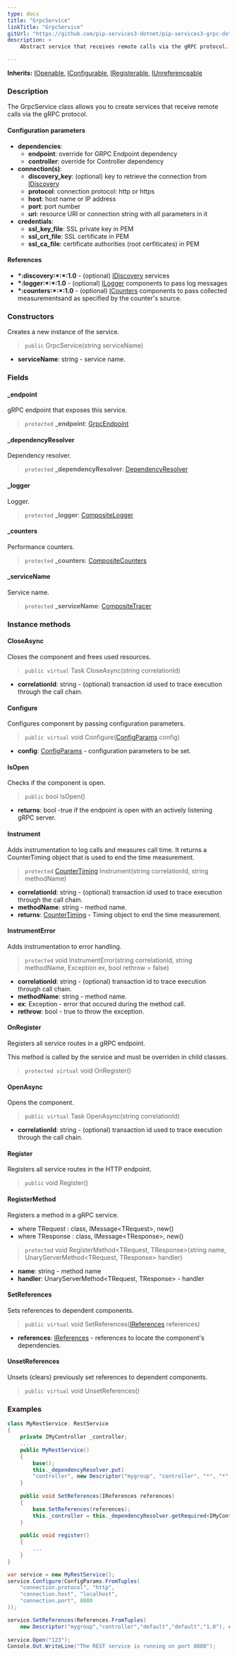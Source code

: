 ```yaml
---
type: docs
title: "GrpcService"
linkTitle: "GrpcService"
gitUrl: "https://github.com/pip-services3-dotnet/pip-services3-grpc-dotnet"
description: > 
    Abstract service that receives remote calls via the gRPC protocol.

---
```


**Inherits:** [IOpenable](../../../commons/run/iopenable), [IConfigurable](../../../commons/config/iconfigurable), [IRegisterable](../iregisterable), [IUnreferenceable](../../../commons/refer/iunreferenceable)


### Description

The GrpcService class allows you to create services that receive remote calls via the gRPC protocol.

#### Configuration parameters
- **dependencies**:   
    - **endpoint**: override for GRPC Endpoint dependency    
    - **controller**: override for Controller dependency    
- **connection(s)**:    
    - **discovery_key**: (optional) key to retrieve the connection from [IDiscovery](../../../components/connect/idiscovery)    
    - **protocol**: connection protocol: http or https    
    - **host**: host name or IP address    
    - **port**: port number   
    - **uri**: resource URI or connection string with all parameters in it    
- **credentials**:   
    - **ssl_key_file**: SSL private key in PEM    
    - **ssl_crt_file**: SSL certificate in PEM    
    - **ssl_ca_file**: certificate authorities (root cerfiticates) in PEM    
 
#### References

- **\*:discovery:\*:\*:1.0** - (optional) [IDiscovery](../../../components/connect/idiscovery) services
- **\*:logger:\*:\*:1.0** - (optional) [ILogger](../../../components/log/ilogger) components to pass log messages
- **\*:counters:\*:\*:1.0** - (optional) [ICounters](../../../components/count/icounters) components to pass collected measurementsand as specified by the counter's source.


### Constructors

Creates a new instance of the service.

> `public` GrpcService(string serviceName)

- **serviceName**: string - service name.


### Fields

<span class="hide-title-link">

#### _endpoint
gRPC endpoint that exposes this service.
> `protected` **_endpoint**: [GrpcEndpoint](../grpc_endpoint)

#### _dependencyResolver
Dependency resolver.
> `protected` **_dependencyResolver**: [DependencyResolver](../../../commons/refer/dependency_resolver)

#### _logger
Logger.
> `protected` **_logger**: [CompositeLogger](../../../components/log/composite_logger)

#### _counters
Performance counters.
> `protected` **_counters**: [CompositeCounters](../../../components/count/composite_counters)

#### _serviceName
Service name.
> `protected` **_serviceName**: [CompositeTracer](../../../components/trace/composite_tracer)

</span>


### Instance methods

#### CloseAsync
Closes the component and frees used resources.

> `public virtual` Task CloseAsync(string correlationId)

- **correlationId**: string - (optional) transaction id used to trace execution through the call chain.


#### Configure
Configures component by passing configuration parameters.

> `public virtual` void Configure([ConfigParams](../../../commons/config/config_params) config)

- **config**: [ConfigParams](../../../commons/config/config_params) - configuration parameters to be set.


#### IsOpen
Checks if the component is open.

> `public` bool IsOpen()

- **returns**: bool -true if the endpoint is open with an actively listening gRPC server.


#### Instrument
Adds instrumentation to log calls and measures call time. 
It returns a CounterTiming object that is used to end the time measurement.

> `protected` [CounterTiming](../../../components/count/counter_timing) Instrument(string correlationId, string methodName)

- **correlationId**: string - (optional) transaction id used to trace execution through the call chain.
- **methodName**: string - method name.
- **returns**: [CounterTiming](../../../components/count/counter_timing) - Timing object to end the time measurement.

#### InstrumentError
Adds instrumentation to error handling.

> `protected` void InstrumentError(string correlationId, string methodName, Exception ex, bool rethrow = false)
- **correlationId**: string - (optional) transaction id to trace execution through call chain.
- **methodName**: string - method name.
- **ex**: Exception - error that occured during the method call.
- **rethrow**: bool - true to throw the exception.

#### OnRegister
Registers all service routes in a gRPC endpoint.

This method is called by the service and must be overriden
in child classes.

> `protected virtual` void OnRegister()

#### OpenAsync
Opens the component.

> `public virtual` Task OpenAsync(string correlationId)

- **correlationId**: string - (optional) transaction id used to trace execution through the call chain.


#### Register
Registers all service routes in the HTTP endpoint.

> `public` void Register()


#### RegisterMethod

Registers a method in a gRPC service.

- where TRequest : class, IMessage\<TRequest\>, new()
- where TResponse : class, IMessage\<TResponse\>, new()

> `protected` void RegisterMethod\<TRequest, TResponse\>(string name, UnaryServerMethod\<TRequest, TResponse\> handler)

- **name**: string - method name
- **handler**: UnaryServerMethod\<TRequest, TResponse\> - handler
#### SetReferences
Sets references to dependent components.

> `public virtual` void SetReferences([IReferences](../../../commons/refer/ireferences) references)

- **references**: [IReferences](../../../commons/refer/ireferences) - references to locate the component's dependencies.


#### UnsetReferences
Unsets (clears) previously set references to dependent components.

> `public virtual` void UnsetReferences()


### Examples

```cs
class MyRestService: RestService 
{
    private IMyController _controller;
    ...
    public MyRestService()
    {
        base();
        this._dependencyResolver.put(
        "controller", new Descriptor("mygroup", "controller", "*", "*", "1.0"));
    }
    
    public void SetReferences(IReferences references)
    {
        base.SetReferences(references);
        this._controller = this._dependencyResolver.getRequired<IMyController>("controller");
    }
    
    public void register()
    {
        ...
    }
}

var service = new MyRestService();
service.Configure(ConfigParams.FromTuples(
    "connection.protocol", "http",
    "connection.host", "localhost",
    "connection.port", 8080 
));

service.SetReferences(References.FromTuples(
    new Descriptor("mygroup","controller","default","default","1.0"), controller ));
 
service.Open("123");
Console.Out.WriteLine("The REST service is running on port 8080");
```



